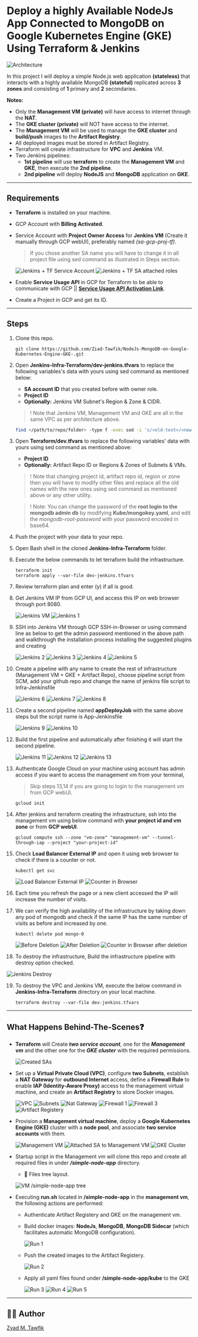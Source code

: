 # Deploy a highly Available NodeJs App Connected to MongoDB on Google Kubernetes Engine (GKE) Using Terraform & Jenkins

![Architecture](/Images/gcp-arch-jenkins-gke.png)

In this project I will deploy a simple Node.js web application **(stateless)** that interacts with a highly available MongoDB **(stateful)** replicated across **3 zones** and consisting of **1** primary and **2** secondaries.

**Notes:**
- Only the **Management VM (private)** will have access to internet through the **NAT**.
- The **GKE cluster (private)** will NOT have access to the internet.
- The **Management VM** will be used to manage the **GKE cluster** and **build/push** images to the **Artifact Registry**.
- All deployed images must be stored in Artifact Registry.
- Terraform will create infrastructure for **VPC** and **Jenkins** VM.
- Two Jenkins pipelines:
    - **1st pipeline** will use **terraform** to create the **Management VM** and **GKE**, then execute the **2nd pipeline**.
    - **2nd pipeline** will deploy **NodeJS** and **MongoDB** application on **GKE**.

----------
## Requirements
- **Terraform** is installed on your machine.
- GCP Account with **Billing Activated**.
- Service Account with **Project Owner Access** for **Jenkins VM** (Create it manually through GCP webUI), preferably named *(sa-gcp-proj-tf)*. 
    > If you chose another SA name you will have to change it in all project file using sed command as illustrated in Steps section.

    ![Jenkins + TF Service Account](/Images/SA.png)
    ![Jenkins + TF SA attached roles](/Images/Jen-SA-Permissions.png)

- Enable **Service Usage API** in GCP for Terraform to be able to communicate with GCP || **[Service Usage API Activation Link](https://console.cloud.google.com/apis/api/serviceusage.googleapis.com)**.
- Create a Project in GCP and get its ID.

----------
## Steps
1. Clone this repo.

    ```Shell
    git clone https://github.com/Ziad-Tawfik/NodeJs-MongoDB-on-Google-Kubernetes-Engine-GKE-.git
    ```

2. Open **Jenkins-Infra-Terraform/dev-jenkins.tfvars** to replace the following variables's data with yours using sed command as mentioned below:   
    - **SA account ID** that you created before with owner role.
    - **Project ID**
    - **Optionally:** Jenkins VM Subnet's Region & Zone & CIDR.

    > ! Note that Jenkins VM, Management VM and GKE are all in the same VPC as per architecture above.

    ```Bash
    find </path/to/repo/folder> -type f -exec sed -i 's/<old-text>/<new-text>/g' {} \;
    ```

3. Open **Terraform/dev.tfvars** to replace the following variables' data with yours using sed command as mentioned above:
    - **Project ID**
    - **Optionally:** Artifact Repo ID or Regions & Zones of Subnets & VMs.

    > ! Note that changing project id, artifact repo id, region or zone then you will have to modify other files and replace all the old names with the new ones using sed command as mentioned above or any other utility.

    > ! Note: You  can change the password of the **root login to the mongodb admin db** by modifying **Kube/mongokey.yaml**, and edit the *mongodb-root-password* with your password encoded in base64.
    
4. Push the project with your data to your repo.

5. Open Bash shell in the cloned **Jenkins-Infra-Terraform** folder.

6. Execute the below commands to let terraform build the infrastructure.
    ```Shell
    terraform init
    terraform apply --var-file dev-jenkins.tfvars
    ```
7. Review terraform plan and enter (y) if all is good.

8. Get Jenkins VM IP from GCP UI, and access this IP on web browser through port 8080.

    ![Jenkins VM](/Images/Jenkins-VM-Ext-IP.png)
    ![Jenkins 1](/Images/Jenkins1.png)

9. SSH into Jenkins VM through GCP SSH-in-Browser or using command line as below to get the admin password mentioned in the above path and walkthrough the installation process installing the suggested plugins and creating 

    ![Jenkins 2](/Images/Jenkins2.png)
    ![Jenkins 3](/Images/Jenkins3.png)
    ![Jenkins 4](/Images/Jenkins4.png)
    ![Jenkins 5](/Images/Jenkins5.png)

10. Create a pipeline with any name to create the rest of infrastructure (Management VM + GKE + Artifact Repo), choose pipeline script from SCM, add your github repo and change the name of jenkins file script to Infra-Jenkinsfile

    ![Jenkins 6](/Images/Jenkins6.png)
    ![Jenkins 7](/Images/Jenkins7.png)
    ![Jenkins 8](/Images/Jenkins8.png)

11. Create a second pipeline named **appDeployJob** with the same above steps but the script name is App-Jenkinsfile

    ![Jenkins 9](/Images/Jenkins9.png)
    ![Jenkins 10](/Images/Jenkins10.png)

12. Build the first pipeline and automatically after finishing it will start the second pipeline.

    ![Jenkins 11](/Images/Jenkins11.png)
    ![Jenkins 12](/Images/Jenkins12.png)
    ![Jenkins 13](/Images/Jenkins13.png)

13. Authenticate Google Cloud on your machine using account has admin access if you want to access the management vm from your terminal, 
    > Skip steps 13,14 if you are going to login to the management vm from GCP webUI.

    ```Shell
    gcloud init
    ```
14. After jenkins and terraform creating the infrastructure, ssh into the management vm using below command with **your project id and vm zone** or from **GCP webUI**.
    ```Shell
    gcloud compute ssh --zone "vm-zone" "management-vm" --tunnel-through-iap --project "your-project-id"
    ```

15. Check **Load Balancer External IP** and open it using web browser to check if there is a counter or not.
    ```Shell
    kubectl get svc
    ```
    ![Load Balancer External IP](/Images/External-ip.png)
    ![Counter in Browser](/Images/webbrowser1.png)
   
16. Each time you refresh the page or a new client accessed the IP will increase the number of visits.

17. We can verify the high availability of the infrastructure by taking down any pod of mongodb and check if the same IP has the same number of visits as before and increased by one.
    ```Shell
    kubectl delete pod mongo-0
    ```
    ![Before Deletion](/Images/pod1.png)
    ![After Deletion](/Images/pod2.png)
    ![Counter in Browser after deletion](/Images/webbrowser2.png)

18. To destroy the infrastructure, Build the infrastructure pipeline with destroy option checked.

  ![Jenkins Destroy](/Images/Jenkins-Delete.png)

19. To destroy the VPC and Jenkins VM, execute the below command in **Jenkins-Infra-Terraform** directory on your local machine.

    ```Shell
    terraform destroy --var-file dev-jenkins.tfvars
    ```
----------
## What Happens Behind-The-Scenes❓
- **Terraform** will Create ***two service account***, one for the ***Management vm*** and the other one for the ***GKE cluster*** with the required permissions.

    ![Created SAs](/Images/Created_SA.png)

- Set up a **Virtual Private Cloud (VPC)**, configure **two Subnets**, establish a **NAT Gateway** for **outbound Internet** access, define a **Firewall Rule** to enable **IAP (Identity-Aware Proxy)** access to the management virtual machine, and create an **Artifact Registry** to store Docker images.

    ![VPC](/Images/VPC.png)
    ![Subnets](/Images/Subnets.png)
    ![Nat Gateway](/Images/Cloud-Nat.png)
    ![Firewall 1](/Images/allow-iap-firewall-1.png)
    ![Firewall 3](/Images/allow-iap-firewall-3.png)
    ![Artifact Registery](/Images/Artifact-Repo.png)

- Provision a **Management virtual machine**, deploy a **Google Kubernetes Engine (GKE)** cluster with a **node pool**, and associate **two service accounts** with them.

    ![Management VM](/Images/Management-VM.png)
    ![Attached SA to Management VM](/Images/ManagemetVM-Attached-SA.png)
    ![GKE Cluster](/Images/Kubernetes-Cluster.png)


- Startup script in the Management vm will clone this repo and create all required files in under ***/simple-node-app*** directory. 
    - 🌳 Files tree layout.

    ![VM /simple-node-app tree](/Images/Vm-Tree.png)

- Executing **run.sh** located in **/simple-node-app** in the **management vm**, the following actions are performed:

    - Authenticate Artifact Registery and GKE on the management vm.
    
    - Build docker images: **NodeJs**, **MongoDB**, **MongoDB Sidecar** (which facilitates automatic MongoDB configuration).

        ![Run 1](/Images/Run1.png)

    - Push the created images to the Artifact Registery.

        ![Run 2](/Images/Run2.png)

    - Apply all yaml files found under **/simple-node-app/kube** to the GKE

        ![Run 3](/Images/Run3.png)
        ![Run 4](/Images/Run4.png)
        ![Run 5](/Images/Run5.png)


----------

## :mage_man: Author
[Zyad M. Tawfik](https://www.linkedin.com/in/zyad-m-tawfik/)
